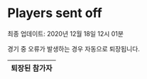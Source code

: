# Players sent off
최종 업데이트: 2020년 12월 18일 12시 01분


경기 중 오류가 발생하는 경우 자동으로 퇴장됩니다.


| 퇴장된 참가자 |
|:---:|
